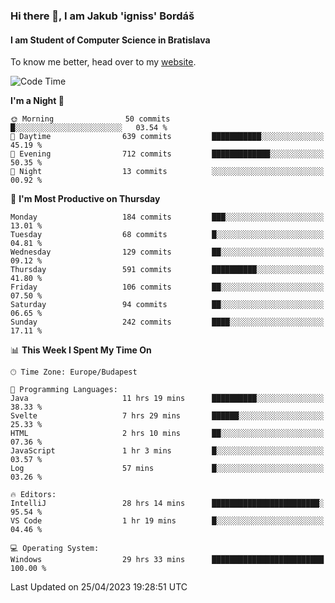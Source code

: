 ### Hi there 👋, I am Jakub 'igniss' Bordáš

#### I am Student of Computer Science in Bratislava
To know me better, head over to my [website](https://bordas.sk).


<!--START_SECTION:waka-->
![Code Time](http://img.shields.io/badge/Code%20Time-1%2C143%20hrs%201%20min-blue)

**I'm a Night 🦉** 

```text
🌞 Morning                50 commits          █░░░░░░░░░░░░░░░░░░░░░░░░   03.54 % 
🌆 Daytime                639 commits         ███████████░░░░░░░░░░░░░░   45.19 % 
🌃 Evening                712 commits         █████████████░░░░░░░░░░░░   50.35 % 
🌙 Night                  13 commits          ░░░░░░░░░░░░░░░░░░░░░░░░░   00.92 % 
```
📅 **I'm Most Productive on Thursday** 

```text
Monday                   184 commits         ███░░░░░░░░░░░░░░░░░░░░░░   13.01 % 
Tuesday                  68 commits          █░░░░░░░░░░░░░░░░░░░░░░░░   04.81 % 
Wednesday                129 commits         ██░░░░░░░░░░░░░░░░░░░░░░░   09.12 % 
Thursday                 591 commits         ██████████░░░░░░░░░░░░░░░   41.80 % 
Friday                   106 commits         ██░░░░░░░░░░░░░░░░░░░░░░░   07.50 % 
Saturday                 94 commits          ██░░░░░░░░░░░░░░░░░░░░░░░   06.65 % 
Sunday                   242 commits         ████░░░░░░░░░░░░░░░░░░░░░   17.11 % 
```


📊 **This Week I Spent My Time On** 

```text
🕑︎ Time Zone: Europe/Budapest

💬 Programming Languages: 
Java                     11 hrs 19 mins      ██████████░░░░░░░░░░░░░░░   38.33 % 
Svelte                   7 hrs 29 mins       ██████░░░░░░░░░░░░░░░░░░░   25.33 % 
HTML                     2 hrs 10 mins       ██░░░░░░░░░░░░░░░░░░░░░░░   07.36 % 
JavaScript               1 hr 3 mins         █░░░░░░░░░░░░░░░░░░░░░░░░   03.57 % 
Log                      57 mins             █░░░░░░░░░░░░░░░░░░░░░░░░   03.26 % 

🔥 Editors: 
IntelliJ                 28 hrs 14 mins      ████████████████████████░   95.54 % 
VS Code                  1 hr 19 mins        █░░░░░░░░░░░░░░░░░░░░░░░░   04.46 % 

💻 Operating System: 
Windows                  29 hrs 33 mins      █████████████████████████   100.00 % 
```


 Last Updated on 25/04/2023 19:28:51 UTC
<!--END_SECTION:waka-->
